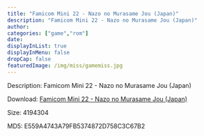 ```yaml
---
title: "Famicom Mini 22 - Nazo no Murasame Jou (Japan)"
description: "Famicom Mini 22 - Nazo no Murasame Jou (Japan)"
author: 
categories: ["game","rom"]
date: 
displayInList: true
displayInMenu: false
dropCap: false
featuredImage: /img/miss/gamemiss.jpg
---
```


Description: Famicom Mini 22 - Nazo no Murasame Jou (Japan)

Download: <a style="text-decoration:underline;" href="https://mega.nz/#!TKYCVKqB!1Pi1qFb_0lLpXPQwW0QWYpi92_TxIi_yVRQzU_iIMPg" target = "_blank" rel = "nofollow" > Famicom Mini 22 - Nazo no Murasame Jou (Japan)</a>

Size: 4194304

MD5: E559A4743A79FB5374872D758C3C67B2

